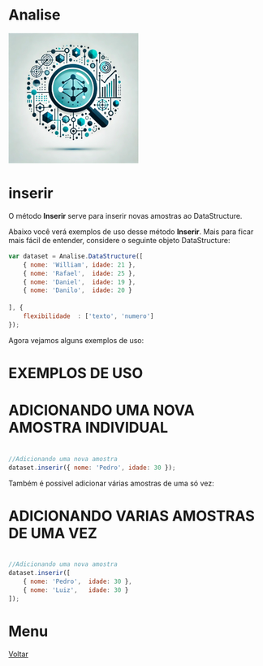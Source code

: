 # Analise
![Logo do projeto](../../../../imagens/icon256x256.png)

# inserir
O método **Inserir** serve para inserir novas amostras ao DataStructure. 

Abaixo você verá exemplos de uso desse método **Inserir**. Mais para ficar mais fácil de entender, considere o seguinte objeto DataStructure:
```javascript
var dataset = Analise.DataStructure([
    { nome: 'William', idade: 21 },
    { nome: 'Rafael',  idade: 25 },
    { nome: 'Daniel',  idade: 19 },
    { nome: 'Danilo',  idade: 20 }

], {
    flexibilidade  : ['texto', 'numero']
});
```

Agora vejamos alguns exemplos de uso:

# EXEMPLOS DE USO

# ADICIONANDO UMA NOVA AMOSTRA INDIVIDUAL
```javascript

//Adicionando uma nova amostra
dataset.inserir({ nome: 'Pedro', idade: 30 });

```

Também é possivel adicionar várias amostras de uma só vez:

# ADICIONANDO VARIAS AMOSTRAS DE UMA VEZ
```javascript

//Adicionando uma nova amostra
dataset.inserir([
    { nome: 'Pedro',  idade: 30 },
    { nome: 'Luiz',   idade: 30 }
]);

```

# Menu
[Voltar](../page.md)
